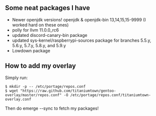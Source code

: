 ## Some neat packages I have
- Newer openjdk versions! openjdk & openjdk-bin 13,14,15,15-9999 (I worked hard on these ones)
- polly for llvm 11.0.0_rc6
- updated discord-canary-bin package
- updated sys-kernel/raspberrypi-sources package for branches 5.5.y, 5.6.y, 5.7.y, 5.8.y, and 5.9.y
- Lowdown package

## How to add my overlay
Simply run:
```
$ mkdir -p -- /etc/portage/repos.conf
$ wget "https://raw.github.com/titaniumtown/gentoo-overlay/master/repos.conf" -O /etc/portage/repos.conf/titaniumtown-overlay.conf
```
Then do emerge --sync to fetch my packages!
